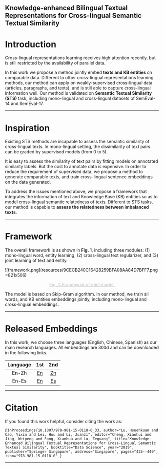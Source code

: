 ## Knowledge-enhanced Bilingual Textual Representations for Cross-lingual Semantic Textual Similarity
# Introduction

Cross-lingual representations learning receives high attention recently, but is still restricted by the availability of parallel data. 

In this work we propose a method jointly embed **texts and KB entities** on comparable data. Different to other cross-lingual representations learning methods, our method can apply on weakly-supervised cross-lingual data (articles, paragraphs, and texts), and is still able to capture cross-lingual information well. Our method is validated on **Semantic Textual Similarity (STS)** task, including mono-lingual and cross-lingual datasets of SemEval-14 and SemEval-17.

---

# Inspiration

Existing STS methods are incapable to assess the semantic similarity of cross-lingual texts. In mono-lingual setting, the dissimilarity of text pairs can be graded by supervised models (from 0 to 5).

It is easy to assess the similarity of text pairs by fitting models on annotated similarity labels. But the cost to annotate data is expensive. In order to reduce the requirement of supervised data, we propose a method to generate comparable texts, and train cross-lingual sentence embeddings on the data generated.

To address the issues mentioned above, we propose a framework that integrates the information of text and Knowledge Base (KB) entities so as to model cross-lingual semantic relatedness of texts. Different to STS tasks, our method is capable to **assess the relatedness between imbalanced texts**.

---

# Framework

The overall framework is as shown in **Fig. 1**, including three modules: (1) mono-lingual word, entity learning, (2) cross-lingual text regularizer, and (3) joint learning of text and entity.

![framework.png](resources/9CECB240C16428259BFA08AA84D7BFF7.png =821x506)
<center style="font-size:14px;color:#C0C0C0;text-decoration:underline">Fig. 1: Framework of joint model.</center>

The model is based on Skip-Gram algorithm. In our method, we train all words, and KB entities embeddings jointly, including mono-lingual and cross-lingual embeddings. 

---

# Released Embeddings

In this work, we choose three languages (English, Chinese, Spanish) as our main research languages. All embeddings are 300d and can be downloaded in the following links.

Language | 1st  | 2nd
 :---: | :---: | :---:
  En-Zh | [En]() | [Zh]()
  En-Es | [En]() | [Es]()
  
---

# Citation

If you found this work helpful, consider citing the work as:

``
@InProceedings{10.1007/978-981-15-0118-0_33,
author="Lu, Hsuehkuan
and Cao, Yixin
and Lei, Hou
and Li, Juanzi",
editor="Cheng, Xiaohui
and Jing, Weipeng
and Song, Xianhua
and Lu, Zeguang",
title="Knowledge-Enhanced Bilingual Textual Representations for Cross-Lingual Semantic Textual Similarity",
booktitle="Data Science",
year="2019",
publisher="Springer Singapore",
address="Singapore",
pages="425--440",
isbn="978-981-15-0118-0"
}
``

---

